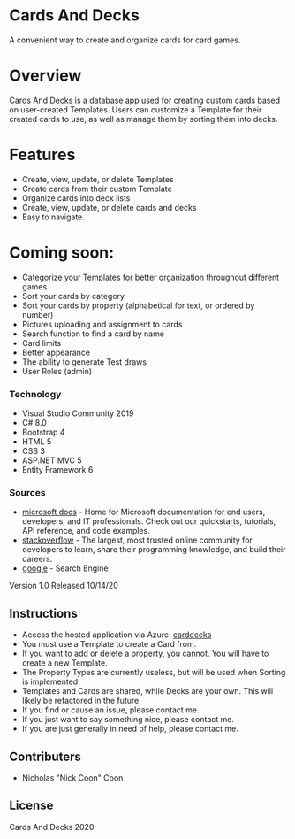 # Cards And Decks 
A convenient way to create and organize cards for card games.

# Overview
Cards And Decks is a database app used for creating custom cards based on user-created Templates. Users can customize a Template for their created cards to use, as well as manage them by sorting them into decks.

# Features
  - Create, view, update, or delete Templates
  - Create cards from their custom Template
  - Organize cards into deck lists
  - Create, view, update, or delete cards and decks
  - Easy to navigate.
  
# Coming soon:
  - Categorize your Templates for better organization throughout different games
  - Sort your cards by category
  - Sort your cards by property (alphabetical for text, or ordered by number)
  - Pictures uploading and assignment to cards
  - Search function to find a card by name
  - Card limits
  - Better appearance
  - The ability to generate Test draws
  - User Roles (admin)

### Technology
* Visual Studio Community 2019
* C# 8.0
* Bootstrap 4
* HTML 5
* CSS 3
* ASP.NET MVC 5
* Entity Framework 6

### Sources
* [microsoft docs] - Home for Microsoft documentation for end users, developers, and IT professionals. Check out our quickstarts, tutorials, API reference, and code examples.
* [stackoverflow] -  The largest, most trusted online community for developers to learn, share their programming knowledge, and build their careers.
* [google] - Search Engine

Version 1.0 Released 10/14/20

## Instructions
- Access the hosted application via Azure: [carddecks]
- You must use a Template to create a Card from.
- If you want to add or delete a property, you cannot. You will have to create a new Template.
- The Property Types are currently useless, but will be used when Sorting is implemented.
- Templates and Cards are shared, while Decks are your own. This will likely be refactored in the future.
- If you find or cause an issue, please contact me.
- If you just want to say something nice, please contact me.
- If you are just generally in need of help, please contact me.

## Contributers
- Nicholas "Nick Coon" Coon


License
----

Cards And Decks 2020



[//]: # (These are reference links used in the body of this note and get stripped out when the markdown processor does its job. There is no need to format nicely because it shouldn't be seen. Thanks SO - http://stackoverflow.com/questions/4823468/store-comments-in-markdown-syntax)


   [carddecks]: <https://cardsanddecks.azurewebsites.net/>
   [git-repo-url]: <https://github.com/NickCoon44/CardsAndDecks>
   [stackoverflow]: <https://stackoverflow.com/>
   [microsoft docs]: <https://docs.microsoft.com/>
   [google]: <https://google.com>
  

   [PlDb]: <https://github.com/joemccann/dillinger/tree/master/plugins/dropbox/README.md>
   [PlGh]: <https://github.com/joemccann/dillinger/tree/master/plugins/github/README.md>
   [PlGd]: <https://github.com/joemccann/dillinger/tree/master/plugins/googledrive/README.md>
   [PlOd]: <https://github.com/joemccann/dillinger/tree/master/plugins/onedrive/README.md>
   [PlMe]: <https://github.com/joemccann/dillinger/tree/master/plugins/medium/README.md>
   [PlGa]: <https://github.com/RahulHP/dillinger/blob/master/plugins/googleanalytics/README.md>
